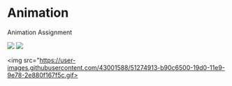 # Animation
Animation Assignment

<img src="https://user-images.githubusercontent.com/43001588/51274537-b9583080-19cf-11e9-9b96-4d891be5fe40.gif">

<img src="https://user-images.githubusercontent.com/43001588/51274551-c117d500-19cf-11e9-81ee-570aa7aeff4b.gif">

<img src="https://user-images.githubusercontent.com/43001588/51274913-b90c6500-19d0-11e9-9e78-2e880f167f5c.gif>
